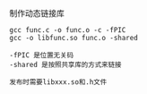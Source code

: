 制作动态链接库

	gcc func.c -o func.o -c -fPIC
	gcc -o libfunc.so func.o -shared
    
    -fPIC 是位置无关码
    -shared 是按照共享库的方式来链接
    
    发布时需要libxxx.so和.h文件
